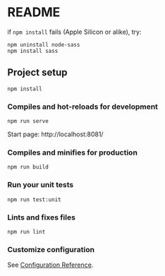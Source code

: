 # README

if `npm install` fails (Apple Silicon or alike), try:
``` 
npm uninstall node-sass
npm install sass
```

## Project setup
```
npm install
```

### Compiles and hot-reloads for development
```
npm run serve
```
Start page: http://localhost:8081/

### Compiles and minifies for production
```
npm run build
```

### Run your unit tests
```
npm run test:unit
```

### Lints and fixes files
```
npm run lint
```

### Customize configuration
See [Configuration Reference](https://cli.vuejs.org/config/).
